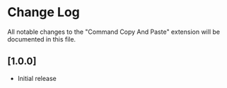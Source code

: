 # Change Log

All notable changes to the "Command Copy And Paste" extension will be documented in this file.

## [1.0.0]

- Initial release
